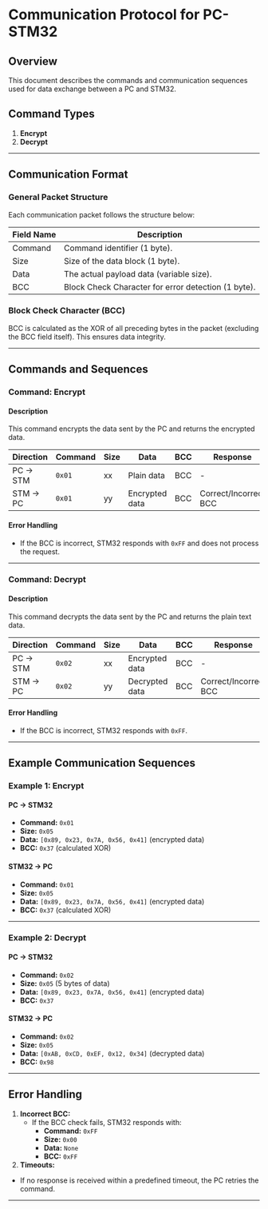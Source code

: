 # Communication Protocol for PC-STM32

## Overview

This document describes the commands and communication sequences used for data exchange between a PC and STM32.

## Command Types

1. **Encrypt**
2. **Decrypt**

---

## Communication Format

### General Packet Structure
Each communication packet follows the structure below:

| Field Name  | Description                                |
|-------------|--------------------------------------------|
| Command     | Command identifier (1 byte).              |
| Size        | Size of the data block (1 byte).          |
| Data        | The actual payload data (variable size).  |
| BCC         | Block Check Character for error detection (1 byte). |

### Block Check Character (BCC)
BCC is calculated as the XOR of all preceding bytes in the packet (excluding the BCC field itself). This ensures data integrity.

---

## Commands and Sequences

### Command: Encrypt
#### Description
This command encrypts the data sent by the PC and returns the encrypted data.

| Direction  | Command | Size | Data        | BCC  | Response         |
|------------|---------|------|-------------|------|------------------|
| PC → STM   | `0x01`  | xx   | Plain data  | BCC  | -                |
| STM → PC   | `0x01`  | yy   | Encrypted data | BCC | Correct/Incorrect BCC |

#### Error Handling
- If the BCC is incorrect, STM32 responds with `0xFF` and does not process the request.

---

### Command: Decrypt
#### Description
This command decrypts the data sent by the PC and returns the plain text data.

| Direction  | Command | Size | Data            | BCC  | Response         |
|------------|---------|------|-----------------|------|------------------|
| PC → STM   | `0x02`  | xx   | Encrypted data  | BCC  | -                |
| STM → PC   | `0x02`  | yy   | Decrypted data  | BCC  | Correct/Incorrect BCC |

#### Error Handling
- If the BCC is incorrect, STM32 responds with `0xFF`.

---

## Example Communication Sequences

### Example 1: Encrypt
#### PC → STM32
- **Command:** `0x01`
- **Size:** `0x05`
- **Data:** `[0x89, 0x23, 0x7A, 0x56, 0x41]` (encrypted data)
- **BCC:** `0x37` (calculated XOR)

#### STM32 → PC
- **Command:** `0x01`
- **Size:** `0x05`
- **Data:** `[0x89, 0x23, 0x7A, 0x56, 0x41]` (encrypted data)
- **BCC:** `0x37` (calculated XOR)

---

### Example 2: Decrypt
#### PC → STM32
- **Command:** `0x02`
- **Size:** `0x05` (5 bytes of data)
- **Data:** `[0x89, 0x23, 0x7A, 0x56, 0x41]` (encrypted data)
- **BCC:** `0x37`

#### STM32 → PC
- **Command:** `0x02`
- **Size:** `0x05`
- **Data:** `[0xAB, 0xCD, 0xEF, 0x12, 0x34]` (decrypted data)
- **BCC:** `0x98`

---

## Error Handling
1. **Incorrect BCC:**
   - If the BCC check fails, STM32 responds with:
     - **Command:** `0xFF`
     - **Size:** `0x00`
     - **Data:** `None`
     - **BCC:** `0xFF`
2. **Timeouts:**
- If no response is received within a predefined timeout, the PC retries the command.

---


